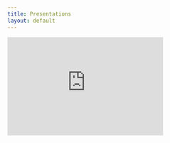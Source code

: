 ```yaml
---
title: Presentations
layout: default
---
```


<iframe src="https://studntnu-my.sharepoint.com/personal/allyned_ntnu_no/_layouts/15/Doc.aspx?sourcedoc={d85102b0-c967-4047-9db0-0a84e197654c}&amp;action=embedview&amp;wdAr=1.7777777777777777" width="350px" height="221px" frameborder="0">This is an embedded <a target="_blank" href="https://office.com">Microsoft Office</a> presentation, powered by <a target="_blank" href="https://office.com/webapps">Office</a>.</iframe>
